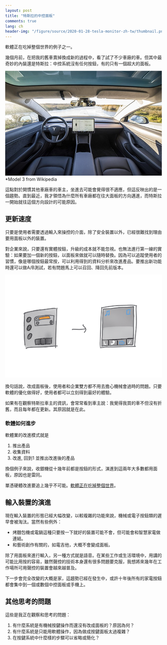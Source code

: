 ```yaml
---
layout: post
title: "特斯拉的中控面板"
comments: true
lang: ch
header-img: "/figure/source/2020-01-28-tesla-monitor-zh-tw/thumbnail.png"
---
```


軟體正在吃掉整個世界的例子之一。

幾個月前，在把我的舊車賣掉換成新的過程中，看了試了不少車廠的車。但其中最奇妙的內裝還是特斯拉：中控系統沒有任何按鈕，有的只有一個超大的面板。

![Model 3](/figure/source/2020-01-28-tesla-monitor-zh-tw/640px-Interior_of_Model_3.jpg)
*Model 3 from Wikipedia 

這點對於開慣其他車廠車的車主，坐進去可能會覺得很不適應，但這反映出的是一個趨勢。直到最近，我才領悟為什麼所有車廠都在往大面板的方向邁進，而特斯拉一開始就往這個方向設計的可能原因。

## 更新速度

只要是使用者需要透過輸入來操控的介面，除了安全裝置以外，已經很難找到理由要用面板以外的裝置。

對企業來說，只要還有實體按鈕，升級的成本就不能忽視。也無法進行第一線的實驗：如果要加一個新的按鈕，以面板來做就可以隨時替換。因為可以追蹤使用者的習慣，像是哪個按鈕最常按，可以利用得到的資料分析來改進產品。要推出新功能時還可以做A/B測試，若有問題馬上可以召回、降回先前版本。

![進步](/figure/source/2020-01-28-tesla-monitor-zh-tw/evolution.png)

換句話說，改成面板後，使用者和企業雙方都不用去擔心機械會過時的問題。只要軟體的優化做得好，使用者都可以立刻得到最好的體驗。

如果有在觀察特斯拉車主的資訊，會常常看到車主說：我覺得我買的車不但沒有折舊，而且每年都在更新。其原因就是在此。

### 軟體如何進步

軟體業的改進模式就是

1. 推出產品
2. 收集資料
3. 改進, 回到1 並推出改進後的產品

換個例子來說，收銀機從十幾年前都是按鈕的形式，演進到這兩年大多數都用面板，原因也是雷同。

單憑硬體改進要追上幾乎不可能。[軟體正在吃掉整個世界](https://a16z.com/2011/08/20/why-software-is-eating-the-world/)。

## 輸入裝置的演進

現在輸入裝置的形態已經大幅改變，以較複雜的功能來說，機械或電子按鈕類的遲早會被淘汰。當然有些例外：

* 烤麵包機或電鍋這種只要按一下就好的裝置可能不會，但可能會和智慧家電做連結。
* 和藝術創作有關的，如電吉他，大概不會變成面板。

除了用面板來進行輸入，另一種方式就是語音。在某些工作或生活環境中，用講的可能比用按的容易，雖然聲控的技術本身還有很多問題要克服，我想將來幾年在工作場所可用聲控的裝置會越來越普及。

下一步會完全改變的大概是家，這趨勢已經在發生中，或許十年後所有的家電按鈕都會集中到一個或數個中控面板或手機上。

## 其他思考的問題

這些是我正在觀察和思考的問題：

1. 有什麼系統是有機械按鍵操作而還沒有改成面板的？原因為何？
2. 有什麼系統是只能用軟體操作，因為做成按鍵面板太過複雜？
3. 在按鍵系統中什麼樣的步驟可以省略或簡化？

